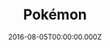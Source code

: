 ---
title: "Pokémon"
year: 1997
season: 1
date: 2016-08-05T00:00:00.000Z
permalink: /almanac/tv/2016-08-05-pokemon/index.html
tmdbid: 60572
---